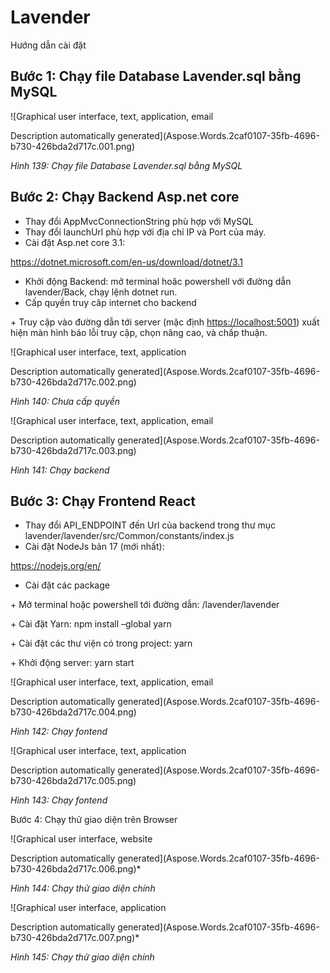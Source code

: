 # Lavender
Hướng dẫn cài đặt 
## **Bước 1: Chạy file Database Lavender.sql bằng MySQL** 
![Graphical user interface, text, application, email

Description automatically generated](Aspose.Words.2caf0107-35fb-4696-b730-426bda2d717c.001.png)

*Hình 139: Chạy file Database Lavender.sql bằng MySQL*
## **Bước 2: Chạy Backend Asp.net core**
- Thay đổi AppMvcConnectionString phù hợp với MySQL
- Thay đổi launchUrl phù hợp với địa chỉ IP và Port của máy.
- Cài đặt Asp.net core 3.1:

<https://dotnet.microsoft.com/en-us/download/dotnet/3.1>

- Khởi động Backend: mở terminal hoăc powershell với đường dẫn lavender/Back, chạy lệnh dotnet run.
- Cấp quyền truy câp internet cho backend

\+ Truy cập vào đường dẫn tới server (mặc định <https://localhost:5001>) xuất hiện màn hình báo lỗi truy cập, chọn nâng cao, và chấp thuận.

![Graphical user interface, text, application

Description automatically generated](Aspose.Words.2caf0107-35fb-4696-b730-426bda2d717c.002.png)

*Hình 140: Chưa cấp quyền*

![Graphical user interface, text, application, email

Description automatically generated](Aspose.Words.2caf0107-35fb-4696-b730-426bda2d717c.003.png)

*Hình 141: Chạy backend*

## **Bước 3: Chạy Frontend React** 
- Thay đổi API\_ENDPOINT đến Url của backend trong thư mục lavender/lavender/src/Common/constants/index.js
- Cài đặt NodeJs bản 17 (mới nhất): 

<https://nodejs.org/en/>

- Cài đặt các package

\+ Mở terminal hoặc powershell tới đường dẫn: /lavender/lavender

\+ Cài đặt Yarn: npm install –global yarn

\+ Cài đặt các thư viện có trong project: yarn

\+ Khởi động server: yarn start

![Graphical user interface, text, application, email

Description automatically generated](Aspose.Words.2caf0107-35fb-4696-b730-426bda2d717c.004.png)

*Hình 142: Chạy fontend*

![Graphical user interface, text, application

Description automatically generated](Aspose.Words.2caf0107-35fb-4696-b730-426bda2d717c.005.png)

*Hình 143: Chạy fontend*

Bước 4: Chạy thử giao diện trên Browser

![Graphical user interface, website

Description automatically generated](Aspose.Words.2caf0107-35fb-4696-b730-426bda2d717c.006.png)* 

*Hình 144: Chạy thử giao diện chính*

![Graphical user interface, application

Description automatically generated](Aspose.Words.2caf0107-35fb-4696-b730-426bda2d717c.007.png)* 

*Hình 145: Chạy thử giao diện chính*

